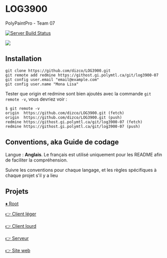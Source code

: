 # LOG3900
PolyPaintPro - Team 07

[![Server Build Status](https://travis-ci.com/dizco/LOG3900.svg?token=xpqeNSHJ4NVgmZxfGuMR&branch=master)](https://travis-ci.com/dizco/LOG3900)

[<img src="https://dizco.visualstudio.com/_apis/public/build/definitions/550f4e70-4933-45fa-ac7f-160f25cd27b8/2/badge"/>](https://dizco.visualstudio.com/LOG3900/_build/index?definitionId=2)


## Installation

```
git clone https://github.com/dizco/LOG3900.git
git remote add redmine https://githost.gi.polymtl.ca/git/log3900-07
git config user.email "email@example.com"
git config user.name "Mona Lisa"
```

Tester que origin et redmine sont bien ajoutés avec la commande `git remote -v`, vous devriez voir : 
```
$ git remote -v
origin  https://github.com/dizco/LOG3900.git (fetch)
origin  https://github.com/dizco/LOG3900.git (push)
redmine https://githost.gi.polymtl.ca/git/log3900-07 (fetch)
redmine https://githost.gi.polymtl.ca/git/log3900-07 (push)
```


## Conventions, aka Guide de codage
Langue : **Anglais**. Le français est utilisé uniquement pour les README afin de faciliter la compréhension.

Suivre les conventions pour chaque langage, et les règles spécifiques à chaque projet s'il y a lieu


## Projets

[:diamonds: Root](./README.md)

[:point_right: Client léger](client-leger/)

[:point_right: Client lourd](client-lourd/)

[:point_right: Serveur](serveur/)

[:point_right: Site web](site-web/)
